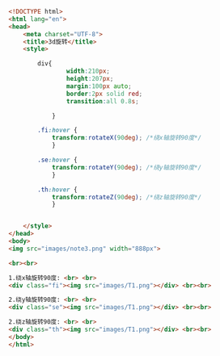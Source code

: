 
<BlogInfo id="332" title="87.d旋转" author="白日梦想猿" pv=0 read_times=0 pre_cost_time=0分44秒 category="css学习" tag_list="['css学习']" create_time="2020.07.30 14:28:52" update_time="2020.07.30 14:49:55" />

```html
<!DOCTYPE html>
<html lang="en">
<head>
    <meta charset="UTF-8">
    <title>3d旋转</title>
    <style>

        div{
                width:210px;
                height:207px;
                margin:100px auto;
                border:2px solid red;
                transition:all 0.8s;

            }

        .fi:hover {
            transform:rotateX(90deg); /*绕x轴旋转90度*/
            }

        .se:hover {
            transform:rotateY(90deg); /*绕y轴旋转90度*/
            }

        .th:hover {
            transform:rotateZ(90deg); /*绕z轴旋转90度*/
            }


    </style>
</head>
<body>
<img src="images/note3.png" width="888px">

<br><br>

1.绕x轴旋转90度: <br> <br>
<div class="fi"><img src="images/T1.png"></div> <br><br>

2.绕y轴旋转90度: <br> <br>
<div class="se"><img src="images/T1.png"></div> <br><br>

2.绕z轴旋转90度: <br> <br>
<div class="th"><img src="images/T1.png"></div> <br><br>
</body>
</html>
```
